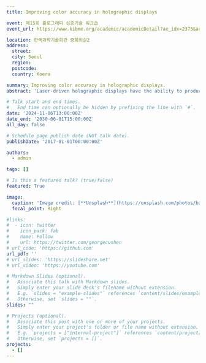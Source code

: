```yaml
---
title: Improving color accuracy in holographic displays

event: 제15회 홀로그래피 심층기술 워크숍
event_url: https://www.kibme.org/academic/academicDetail?ae_idx=2375&ae_type=1

location: 한국과학기술회관 중회의실2
address:
  street:  
  city: Seoul
  region:  
  postcode:  
  country: Koera

summary: Improving color accuracy in holographic displays.
abstract: 'Laser-driven holographic displays have the ability to produce wide-color gamut, color-accurate 3D images. However, system imperfections significantly limit these capabilities, leading to inaccurate color representation. This talk will introduce a color-aware optimization technique that improves color accuracy in holographic displays, contributing to a more immersive viewing experience for users in virtual and augmented reality applications.'

# Talk start and end times.
#   End time can optionally be hidden by prefixing the line with `#`.
date: '2024-11-06T13:00:00Z'
date_end: '2030-06-01T15:00:00Z'
all_day: false

# Schedule page publish date (NOT talk date).
publishDate: '2017-01-01T00:00:00Z'

authors:
  - admin

tags: []

# Is this a featured talk? (true/false)
featured: True

image:
  caption: 'Image credit: [**Unsplash**](https://unsplash.com/photos/bzdhc5b3Bxs)'
  focal_point: Right

#links:
#  - icon: twitter
#    icon_pack: fab
#    name: Follow
#    url: https://twitter.com/georgecushen
# url_code: 'https://github.com'
url_pdf: ''
# url_slides: 'https://slideshare.net'
# url_video: 'https://youtube.com'

# Markdown Slides (optional).
#   Associate this talk with Markdown slides.
#   Simply enter your slide deck's filename without extension.
#   E.g. `slides = "example-slides"` references `content/slides/example-slides.md`.
#   Otherwise, set `slides = ""`.
slides: ""

# Projects (optional).
#   Associate this post with one or more of your projects.
#   Simply enter your project's folder or file name without extension.
#   E.g. `projects = ["internal-project"]` references `content/project/deep-learning/index.md`.
#   Otherwise, set `projects = []`.
projects:
  - []
---
```





